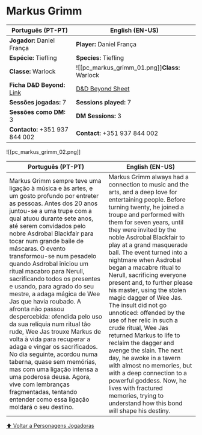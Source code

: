 # Markus Grimm

| Português (PT-PT)                                                            | English (EN-US)                                                    |
| ---------------------------------------------------------------------------- | ------------------------------------------------------------------ |
| **Jogador:** Daniel França                                                   | **Player:** Daniel França                                          |
| **Espécie:** Tiefling                                                        | **Species:** Tiefling                                              |
| **Classe:** Warlock                                                          | ![[pc_markus_grimm_01.png]]**Class:** Warlock                      |
| **Ficha D&D Beyond:** [Link](https://www.dndbeyond.com/characters/138364785) | [D&D Beyond Sheet](https://www.dndbeyond.com/characters/138364785) |
| **Sessões jogadas:** 7                                                       | **Sessions played:** 7                                             |
| **Sessões como DM:** 3                                                       | **DM Sessions:** 3                                                 |
| **Contacto:** +351 937 844 002                                               | **Contact:** +351 937 844 002                                      |
![[pc_markus_grimm_02.png]]

| Português (PT-PT) | English (EN-US) |
|-------------------|-----------------|
| Markus Grimm sempre teve uma ligação à música e às artes, e um gosto profundo por entreter as pessoas. Antes dos 20 anos juntou-se a uma trupe com a qual atuou durante sete anos, até serem convidados pelo nobre Asdrobal Blackfair para tocar num grande baile de máscaras. O evento transformou-se num pesadelo quando Asdrobal iniciou um ritual macabro para Nerull, sacrificando todos os presentes e usando, para agrado do seu mestre, a adaga mágica de Wee Jas que havia roubado. A afronta não passou despercebida: ofendida pelo uso da sua relíquia num ritual tão rude, Wee Jas trouxe Markus de volta à vida para recuperar a adaga e vingar os sacrificados. No dia seguinte, acordou numa taberna, quase sem memórias, mas com uma ligação intensa a uma poderosa deusa. Agora, vive com lembranças fragmentadas, tentando entender como essa ligação moldará o seu destino. | Markus Grimm always had a connection to music and the arts, and a deep love for entertaining people. Before turning twenty, he joined a troupe and performed with them for seven years, until they were invited by the noble Asdrobal Blackfair to play at a grand masquerade ball. The event turned into a nightmare when Asdrobal began a macabre ritual to Nerull, sacrificing everyone present and, to further please his master, using the stolen magic dagger of Wee Jas. The insult did not go unnoticed: offended by the use of her relic in such a crude ritual, Wee Jas returned Markus to life to reclaim the dagger and avenge the slain. The next day, he awoke in a tavern with almost no memories, but with a deep connection to a powerful goddess. Now, he lives with fractured memories, trying to understand how this bond will shape his destiny. |

[⬆ Voltar a Personagens Jogadoras](personagens_jogadoras.md)

